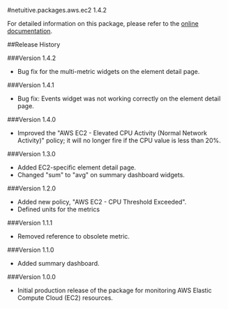 #netuitive.packages.aws.ec2 1.4.2

For detailed information on this package, please refer to the [online documentation](https://help.app.netuitive.com/Content/Misc/Datasources/AWS/new_aws_datasource.htm).

##Release History

###Version 1.4.2

* Bug fix for the multi-metric widgets on the element detail page.

###Version 1.4.1

* Bug fix: Events widget was not working correctly on the element detail page.

###Version 1.4.0

* Improved the "AWS EC2 - Elevated CPU Activity (Normal Network Activity)" policy; it will no longer fire if the CPU value is less than 20%.

###Version 1.3.0

* Added EC2-specific element detail page.
* Changed "sum" to "avg" on summary dashboard widgets.

###Version 1.2.0

* Added new policy, "AWS EC2 - CPU Threshold Exceeded".
* Defined units for the metrics

###Version 1.1.1

* Removed reference to obsolete metric.

###Version 1.1.0

* Added summary dashboard.

###Version 1.0.0

* Initial production release of the package for monitoring AWS Elastic Compute Cloud (EC2) resources.
